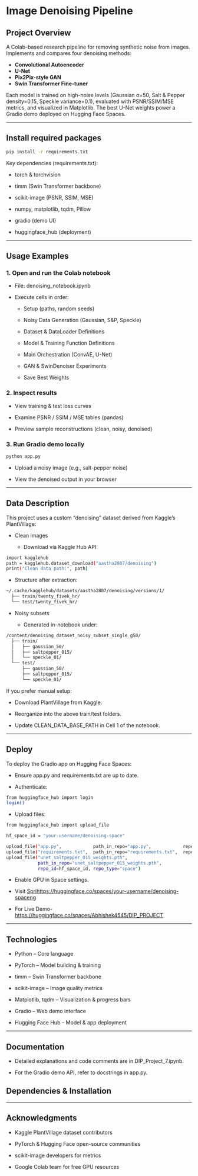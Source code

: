 # Image Denoising Pipeline

## Project Overview
A Colab-based research pipeline for removing synthetic noise from images.  
Implements and compares four denoising methods:
- **Convolutional Autoencoder**  
- **U-Net**  
- **Pix2Pix-style GAN**  
- **Swin Transformer Fine-tuner**  

Each model is trained on high-noise levels (Gaussian σ=50, Salt & Pepper density=0.15, Speckle variance=0.1), evaluated with PSNR/SSIM/MSE metrics, and visualized in Matplotlib. The best U-Net weights power a Gradio demo deployed on Hugging Face Spaces.

---
## Install required packages
```bash
pip install -r requirements.txt
```
Key dependencies (requirements.txt):

- torch & torchvision

- timm (Swin Transformer backbone)

- scikit-image (PSNR, SSIM, MSE)

- numpy, matplotlib, tqdm, Pillow

- gradio (demo UI)

- huggingface_hub (deployment)
---
## Usage Examples

### 1. Open and run the Colab notebook

- File: denoising_notebook.ipynb

- Execute cells in order:

  - Setup (paths, random seeds)

  - Noisy Data Generation (Gaussian, S&P, Speckle)

  - Dataset & DataLoader Definitions

  - Model & Training Function Definitions

  - Main Orchestration (ConvAE, U-Net)

  - GAN & SwinDenoiser Experiments

  - Save Best Weights

### 2. Inspect results

  - View training & test loss curves

- Examine PSNR / SSIM / MSE tables (pandas)

- Preview sample reconstructions (clean, noisy, denoised)

### 3. Run Gradio demo locally

```bash
python app.py
```
- Upload a noisy image (e.g., salt-pepper noise)

- View the denoised output in your browser
---
## Data Description

This project uses a custom “denoising” dataset derived from Kaggle’s PlantVillage:

- Clean images

  - Download via Kaggle Hub API:

```bash
import kagglehub
path = kagglehub.dataset_download("aastha2807/denoising")
print("Clean data path:", path)
```
   - Structure after extraction:

```bash
~/.cache/kagglehub/datasets/aastha2807/denoising/versions/1/
  ├── train/twenty_fivek_hr/
  └── test/twenty_fivek_hr/

```
- Noisy subsets

  - Generated in-notebook under:

```bash
/content/denoising_dataset_noisy_subset_single_g50/
  ├── train/
  │   ├── gaussian_50/
  │   ├── saltpepper_015/
  │   └── speckle_01/
  └── test/
      ├── gaussian_50/
      ├── saltpepper_015/
      └── speckle_01/
```
If you prefer manual setup:

- Download PlantVillage from Kaggle.

- Reorganize into the above train/test folders.

- Update CLEAN_DATA_BASE_PATH in Cell 1 of the notebook.
---
## Deploy

To deploy the Gradio app on Hugging Face Spaces:

- Ensure app.py and requirements.txt are up to date.

- Authenticate:
```bash
from huggingface_hub import login
login()
```

- Upload files:

```bash
from huggingface_hub import upload_file

hf_space_id = "your-username/denoising-space"

upload_file("app.py",            path_in_repo="app.py",            repo_id=hf_space_id, repo_type="space")
upload_file("requirements.txt",  path_in_repo="requirements.txt",  repo_id=hf_space_id, repo_type="space")
upload_file("unet_saltpepper_015_weights.pth",
            path_in_repo="unet_saltpepper_015_weights.pth",
            repo_id=hf_space_id, repo_type="space")

```

- Enable GPU in Space settings.

- Visit [Sprihttps://huggingface.co/spaces/your-username/denoising-spaceng](https://huggingface.co/spaces/your-username/denoising-space)
- For Live Demo- https://huggingface.co/spaces/Abhishek4545/DIP_PROJECT

---
## Technologies

- Python – Core language

- PyTorch – Model building & training

- timm – Swin Transformer backbone

- scikit-image – Image quality metrics

- Matplotlib, tqdm – Visualization & progress bars

- Gradio – Web demo interface

- Hugging Face Hub – Model & app deployment

---

## Documentation

- Detailed explanations and code comments are in DIP_Project_7.ipynb.

- For the Gradio demo API, refer to docstrings in app.py.
## Dependencies & Installation

---
## Acknowledgments

- Kaggle PlantVillage dataset contributors

- PyTorch & Hugging Face open-source communities

- scikit-image developers for metrics

- Google Colab team for free GPU resources
